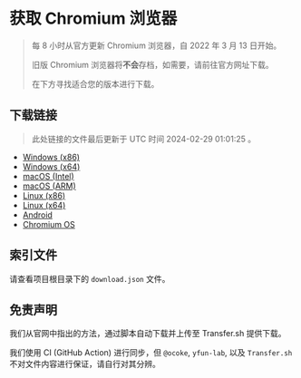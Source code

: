 # 获取 Chromium 浏览器

> 每 8 小时从官方更新 Chromium 浏览器，自 2022 年 3 月 13 日开始。
> 
> 旧版 Chromium 浏览器将**不会**存档，如需要，请前往官方网址下载。
>
> 在下方寻找适合您的版本进行下载。

## 下载链接

> 此处链接的文件最后更新于 UTC 时间 2024-02-29 01:01:25
。

- [Windows (x86)](https://transfer.sh/77OPXxG040/Win.zip)
- [Windows (x64)](https://transfer.sh/6IylAPCPqe/Win_x64.zip)
- [macOS (Intel)](https://transfer.sh/D8JYwfQfvj/Mac.zip)
- [macOS (ARM)](https://transfer.sh/ilhC0eKQ0x/Mac_Arm.zip)
- [Linux (x86)](https://transfer.sh/IN7FqB5gnj/Linux.zip)
- [Linux (x64)](https://transfer.sh/3j0H5Mc11A/Linux_x64.zip)
- [Android](https://transfer.sh/6PMT595zzA/Android.zip)
- [Chromium OS](https://transfer.sh/KTR6qGqFV2/Linux_ChromiumOS_Full.zip)

## 索引文件

请查看项目根目录下的 `download.json` 文件。

## 免责声明

我们从官网中指出的方法，通过脚本自动下载并上传至 Transfer.sh 提供下载。

我们使用 CI (GitHub Action) 进行同步，但 `@ocoke`, `yfun-lab`, 以及 `Transfer.sh` 不对文件内容进行保证，请自行对其分辨。
